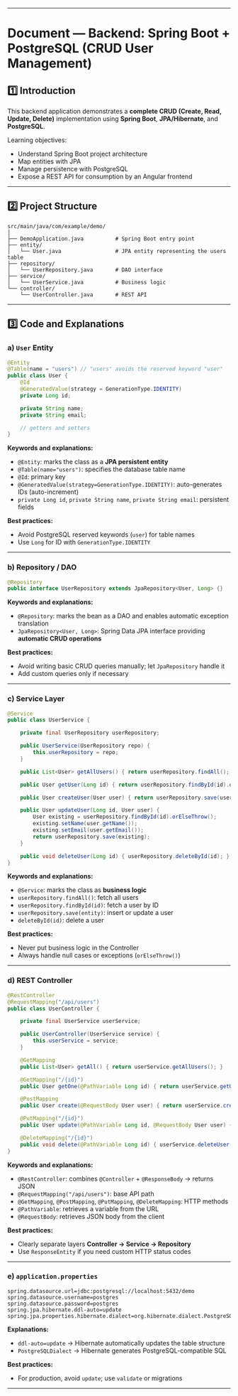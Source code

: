 
---

# **Document — Backend: Spring Boot + PostgreSQL (CRUD User Management)**

## 1️⃣ Introduction

This backend application demonstrates a **complete CRUD (Create, Read, Update, Delete)** implementation using **Spring Boot**, **JPA/Hibernate**, and **PostgreSQL**.

Learning objectives:

* Understand Spring Boot project architecture
* Map entities with JPA
* Manage persistence with PostgreSQL
* Expose a REST API for consumption by an Angular frontend

---

## 2️⃣ Project Structure

```
src/main/java/com/example/demo/
│
├── DemoApplication.java          # Spring Boot entry point
├── entity/
│   └── User.java                 # JPA entity representing the users table
├── repository/
│   └── UserRepository.java       # DAO interface
├── service/
│   └── UserService.java          # Business logic
└── controller/
    └── UserController.java       # REST API
```

---

## 3️⃣ Code and Explanations

### a) `User` Entity

```java
@Entity
@Table(name = "users") // "users" avoids the reserved keyword "user"
public class User {
    @Id
    @GeneratedValue(strategy = GenerationType.IDENTITY)
    private Long id;

    private String name;
    private String email;

    // getters and setters
}
```

**Keywords and explanations:**

* `@Entity`: marks the class as a **JPA persistent entity**
* `@Table(name="users")`: specifies the database table name
* `@Id`: primary key
* `@GeneratedValue(strategy=GenerationType.IDENTITY)`: auto-generates IDs (auto-increment)
* `private Long id`, `private String name`, `private String email`: persistent fields

**Best practices:**

* Avoid PostgreSQL reserved keywords (`user`) for table names
* Use `Long` for ID with `GenerationType.IDENTITY`

---

### b) Repository / DAO

```java
@Repository
public interface UserRepository extends JpaRepository<User, Long> {}
```

**Keywords and explanations:**

* `@Repository`: marks the bean as a DAO and enables automatic exception translation
* `JpaRepository<User, Long>`: Spring Data JPA interface providing **automatic CRUD operations**

**Best practices:**

* Avoid writing basic CRUD queries manually; let `JpaRepository` handle it
* Add custom queries only if necessary

---

### c) Service Layer

```java
@Service
public class UserService {

    private final UserRepository userRepository;

    public UserService(UserRepository repo) {
        this.userRepository = repo;
    }

    public List<User> getAllUsers() { return userRepository.findAll(); }

    public User getUser(Long id) { return userRepository.findById(id).orElse(null); }

    public User createUser(User user) { return userRepository.save(user); }

    public User updateUser(Long id, User user) {
        User existing = userRepository.findById(id).orElseThrow();
        existing.setName(user.getName());
        existing.setEmail(user.getEmail());
        return userRepository.save(existing);
    }

    public void deleteUser(Long id) { userRepository.deleteById(id); }
}
```

**Keywords and explanations:**

* `@Service`: marks the class as **business logic**
* `userRepository.findAll()`: fetch all users
* `userRepository.findById(id)`: fetch a user by ID
* `userRepository.save(entity)`: insert or update a user
* `deleteById(id)`: delete a user

**Best practices:**

* Never put business logic in the Controller
* Always handle null cases or exceptions (`orElseThrow()`)

---

### d) REST Controller

```java
@RestController
@RequestMapping("/api/users")
public class UserController {

    private final UserService userService;

    public UserController(UserService service) {
        this.userService = service;
    }

    @GetMapping
    public List<User> getAll() { return userService.getAllUsers(); }

    @GetMapping("/{id}")
    public User getOne(@PathVariable Long id) { return userService.getUser(id); }

    @PostMapping
    public User create(@RequestBody User user) { return userService.createUser(user); }

    @PutMapping("/{id}")
    public User update(@PathVariable Long id, @RequestBody User user) { return userService.updateUser(id, user); }

    @DeleteMapping("/{id}")
    public void delete(@PathVariable Long id) { userService.deleteUser(id); }
}
```

**Keywords and explanations:**

* `@RestController`: combines `@Controller` + `@ResponseBody` → returns JSON
* `@RequestMapping("/api/users")`: base API path
* `@GetMapping`, `@PostMapping`, `@PutMapping`, `@DeleteMapping`: HTTP methods
* `@PathVariable`: retrieves a variable from the URL
* `@RequestBody`: retrieves JSON body from the client

**Best practices:**

* Clearly separate layers **Controller → Service → Repository**
* Use `ResponseEntity` if you need custom HTTP status codes

---

### e) `application.properties`

```properties
spring.datasource.url=jdbc:postgresql://localhost:5432/demo
spring.datasource.username=postgres
spring.datasource.password=postgres
spring.jpa.hibernate.ddl-auto=update
spring.jpa.properties.hibernate.dialect=org.hibernate.dialect.PostgreSQLDialect
```

**Explanations:**

* `ddl-auto=update` → Hibernate automatically updates the table structure
* `PostgreSQLDialect` → Hibernate generates PostgreSQL-compatible SQL

**Best practices:**

* For production, avoid `update`; use `validate` or migrations

---